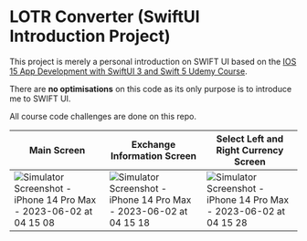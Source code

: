 # LOTR Converter (SwiftUI Introduction Project)

This project is merely a personal introduction on SWIFT UI based on the [IOS 15 App Development with SwiftUI 3 and Swift 5 Udemy Course](https://farfetch.udemy.com/course/ios-15-app-development-with-swiftui-3-and-swift-5/). 

There are **no optimisations** on this code as its only purpose is to introduce me to SWIFT UI.

All course code challenges are done on this repo.

| Main Screen        | Exchange Information Screen           | Select Left and Right Currency Screen          |
| ------------- | ------------- | ------------- |
| ![Simulator Screenshot - iPhone 14 Pro Max - 2023-06-02 at 04 15 08](https://github.com/onunomendonca/lotrConverter/assets/5332606/22807db4-06c7-47a8-94d6-fd1bed66ade3)      | ![Simulator Screenshot - iPhone 14 Pro Max - 2023-06-02 at 04 15 18](https://github.com/onunomendonca/lotrConverter/assets/5332606/fb013ba6-51cd-4f38-ac17-51295660a4ba) | ![Simulator Screenshot - iPhone 14 Pro Max - 2023-06-02 at 04 15 28](https://github.com/onunomendonca/lotrConverter/assets/5332606/2c7e6a7e-3dad-4461-b4e1-9bd97a1a34b6) |



